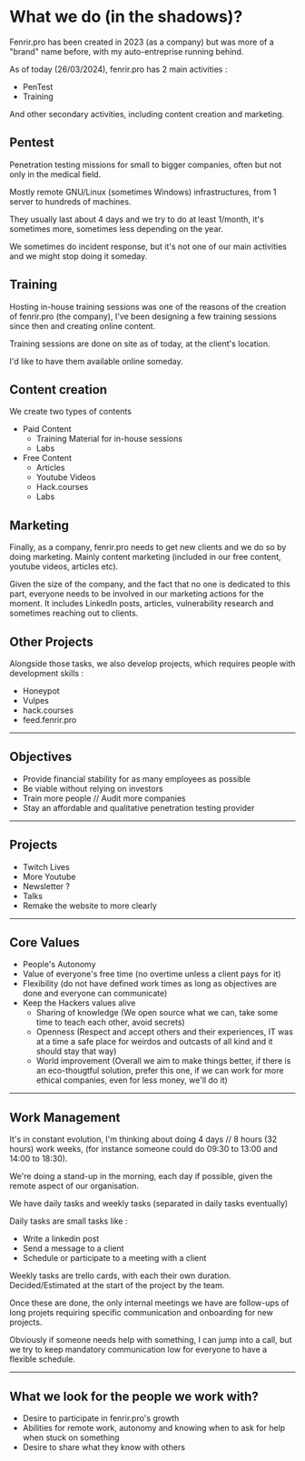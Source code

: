 # What we do (in the shadows)?

Fenrir.pro has been created in 2023 (as a company) but was more of a "brand" name before, with my auto-entreprise running behind.

As of today (26/03/2024), fenrir.pro has 2 main activities :

- PenTest
- Training

And other secondary activities, including content creation and marketing.

## Pentest

Penetration testing missions for small to bigger companies, often but not only in the medical field.

Mostly remote GNU/Linux (sometimes Windows) infrastructures, from 1 server to hundreds of machines.

They usually last about 4 days and we try to do at least 1/month, it's sometimes more, sometimes less depending on the year.

We sometimes do incident response, but it's not one of our main activities and we might stop doing it someday.

## Training

Hosting in-house training sessions was one of the reasons of the creation of fenrir.pro (the company), I've been designing a few training sessions since then and creating online content.

Training sessions are done on site as of today, at the client's location.

I'd like to have them available online someday.

## Content creation

We create two types of contents

- Paid Content
  - Training Material for in-house sessions
  - Labs
- Free Content
  - Articles
  - Youtube Videos
  - Hack.courses
  - Labs

## Marketing

Finally, as a company, fenrir.pro needs to get new clients and we do so by doing marketing. Mainly content marketing (included in our free content, youtube videos, articles etc).

Given the size of the company, and the fact that no one is dedicated to this part, everyone needs to be involved in our marketing actions for the moment. It includes LinkedIn posts, articles, vulnerability research and sometimes reaching out to clients. 

## Other Projects

Alongside those tasks, we also develop projects, which requires people with development skills :

- Honeypot
- Vulpes
- hack.courses
- feed.fenrir.pro

---

## Objectives

- Provide financial stability for as many employees as possible
- Be viable without relying on investors
- Train more people // Audit more companies
- Stay an affordable and qualitative penetration testing provider

---

## Projects

- Twitch Lives
- More Youtube
- Newsletter ?
- Talks
- Remake the website to more clearly

---

## Core Values

- People's Autonomy
- Value of everyone's free time (no overtime unless a client pays for it)
- Flexibility (do not have defined work times as long as objectives are done and everyone can communicate)
- Keep the Hackers values alive
  - Sharing of knowledge (We open source what we can, take some time to teach each other, avoid secrets)
  - Openness (Respect and accept others and their experiences, IT was at a time a safe place for weirdos and outcasts of all kind and it should stay that way)
  - World improvement (Overall we aim to make things better, if there is an eco-thougtful solution, prefer this one, if we can work for more ethical companies, even for less money, we'll do it)

---

## Work Management

It's in constant evolution, I'm thinking about doing 4 days // 8 hours (32 hours) work weeks, (for instance someone could do 09:30 to 13:00 and 14:00 to 18:30).

We're doing a stand-up in the morning, each day if possible, given the remote aspect of our organisation.

We have daily tasks and weekly tasks (separated in daily tasks eventually)

Daily tasks are small tasks like :

- Write a linkedin post
- Send a message to a client
- Schedule or participate to a meeting with a client

Weekly tasks are trello cards, with each their own duration. Decided/Estimated at the start of the project by the team.

Once these are done, the only internal meetings we have are follow-ups of long projets requiring specific communication and onboarding for new projects.

Obviously if someone needs help with something, I can jump into a call, but we try to keep mandatory communication low for everyone to have a flexible schedule.

---

## What we look for the people we work with?

- Desire to participate in fenrir.pro's growth
- Abilities for remote work, autonomy and knowing when to ask for help when stuck on something
- Desire to share what they know with others

